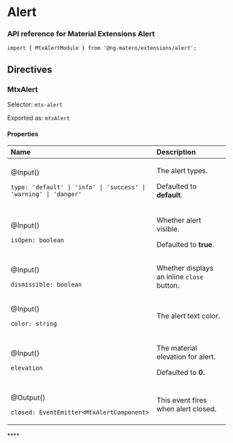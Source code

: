 # Alert

### API reference for Material Extensions Alert

`import { MtxAlertModule } from '@ng-matero/extensions/alert';`

## Directives

### MtxAlert

Selector: `mtx-alert`

Exported as: `mtxAlert`

#### **Properties**

<table>
  <thead>
    <tr>
      <th style="text-align:left"><b>Name</b>
      </th>
      <th style="text-align:left">Description</th>
    </tr>
  </thead>
  <tbody>
    <tr>
      <td style="text-align:left">
        <p>@Input()</p>
        <p><code>type: &apos;default&apos; | &apos;info&apos; | &apos;success&apos; | &apos;warning&apos; | &apos;danger&apos;</code>
        </p>
      </td>
      <td style="text-align:left">
        <p>The alert types.</p>
        <p>Defaulted to <b>default</b>.</p>
      </td>
    </tr>
    <tr>
      <td style="text-align:left">
        <p>@Input()</p>
        <p><code>isOpen: boolean</code>
        </p>
      </td>
      <td style="text-align:left">
        <p>Whether alert visible.</p>
        <p>Defaulted to <b>true</b>.</p>
      </td>
    </tr>
    <tr>
      <td style="text-align:left">
        <p>@Input()</p>
        <p><code>dismissible: boolean</code>
        </p>
      </td>
      <td style="text-align:left">Whether displays an inline <code>close</code> button.</td>
    </tr>
    <tr>
      <td style="text-align:left">
        <p>@Input()</p>
        <p><code>color: string</code>
        </p>
      </td>
      <td style="text-align:left">The alert text color.</td>
    </tr>
    <tr>
      <td style="text-align:left">
        <p>@Input()</p>
        <p><code>elevation</code>
        </p>
      </td>
      <td style="text-align:left">
        <p>The material elevation for alert.</p>
        <p>Defaulted to <b>0</b>.</p>
      </td>
    </tr>
    <tr>
      <td style="text-align:left">
        <p>@Output()</p>
        <p><code>closed: EventEmitter&lt;MtxAlertComponent&gt;</code>
        </p>
      </td>
      <td style="text-align:left">This event fires when alert closed.</td>
    </tr>
  </tbody>
</table>

\*\*\*\*

